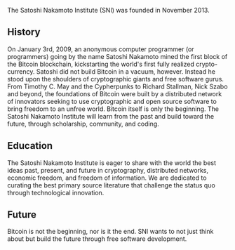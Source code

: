 The Satoshi Nakamoto Institute (SNI) was founded in November 2013.

## History

On January 3rd, 2009, an anonymous computer programmer (or programmers) going by the name Satoshi Nakamoto mined the first block of the Bitcoin blockchain, kickstarting the world's first fully realized crypto-currency. Satoshi did not build Bitcoin in a vacuum, however. Instead he stood upon the shoulders of cryptographic giants and free software gurus. From Timothy C. May and the Cypherpunks to Richard Stallman, Nick Szabo and beyond, the foundations of Bitcoin were built by a distributed network of innovators seeking to use cryptographic and open source software to bring freedom to an unfree world. Bitcoin itself is only the beginning. The Satoshi Nakamoto Institute will learn from the past and build toward the future, through scholarship, community, and coding.

## Education

The Satoshi Nakamoto Institute is eager to share with the world the best ideas past, present, and future in cryptography, distributed networks, economic freedom, and freedom of information. We are dedicated to curating the best primary source literature that challenge the status quo through technological innovation.

## Future

Bitcoin is not the beginning, nor is it the end. SNI wants to not just think about but build the future through free software development.
